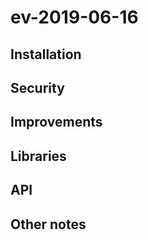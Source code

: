 # ev-2019-06-16

## Installation

## Security

## Improvements

## Libraries

## API

## Other notes
